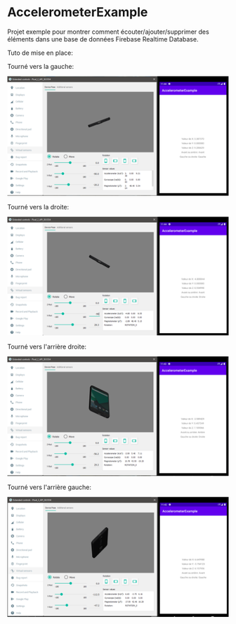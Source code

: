 # AccelerometerExample

Projet exemple pour montrer comment écouter/ajouter/supprimer des éléments dans une base de données Firebase Realtime Database.

Tuto de mise en place:

Tourné vers la gauche:

<img src="captures/gauche.png" width="600">

Tourné vers la droite:

<img src="captures/droite.png" width="600">

Tourné vers l'arrière droite:

<img src="captures/arriere_droite.png" width="600">

Tourné vers l'arrière gauche:

<img src="captures/avant_gauche.png" width="600">
